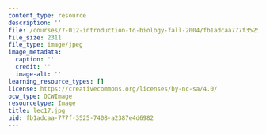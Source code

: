 ```yaml
---
content_type: resource
description: ''
file: /courses/7-012-introduction-to-biology-fall-2004/fb1adcaa777f35257408a2387e4d6982_lec17.jpg
file_size: 2311
file_type: image/jpeg
image_metadata:
  caption: ''
  credit: ''
  image-alt: ''
learning_resource_types: []
license: https://creativecommons.org/licenses/by-nc-sa/4.0/
ocw_type: OCWImage
resourcetype: Image
title: lec17.jpg
uid: fb1adcaa-777f-3525-7408-a2387e4d6982
---
```

